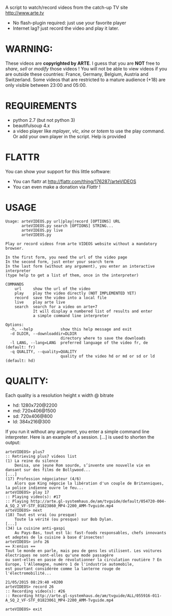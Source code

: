 A script to watch/record videos from the catch-up TV site http://www.arte.tv

- No flash-plugin required: just use your favorite player
- Internet lag? just record the video and play it later.

# WARNING:
These videos are **copyrighted by ARTE**. I guess that you are **NOT** free to *share*, *sell* or *modify* those videos !
You will not be able to view videos if you are outside these countries: France, Germany, Belgium, Austria and Switzerland.
Some videos that are restricted to a mature audience (+18) are only visible between 23:00 and 05:00.

# REQUIREMENTS

* python 2.7 (but not python 3)
* beautifulsoup 4.x
* a video player like *mplayer*, *vlc*, *xine* or *totem* to use the play command.
Or add your own player in the script. Help is provided

# FLATTR
You can show your support for this little software:
- You can flattr at http://flattr.com/thing/176287/arteVIDEOS
- You can even make a donation via *Flattr* !

# USAGE

    Usage: arteVIDEOS.py url|play|record [OPTIONS] URL
           arteVIDEOS.py search [OPTIONS] STRING...
           arteVIDEOS.py live
           arteVIDEOS.py

    Play or record videos from arte VIDEOS website without a mandatory browser.

    In the first form, you need the url of the video page
    In the second form, just enter your search term
    In the last form (without any argument), you enter an interactive interpreter
    (type help to get a list of them, once in the interpreter)

    COMMANDS
        url     show the url of the video
        play    play the video directly (NOT IMPLEMENTED YET)
        record  save the video into a local file
        live    play arte live
        search  search for a video on arte+7
                It will display a numbered list of results and enter
                a simple command line interpreter

    Options:
      -h, --help            show this help message and exit
      -d DLDIR, --downloaddir=DLDIR
                            directory where to save the downloads
      -l LANG, --lang=LANG  preferred language of the video fr, de (default: fr)
      -q QUALITY, --quality=QUALITY
                            quality of the video hd or md or sd or ld (default: hd)

# QUALITY:
Each quality is a resolution height x width @ bitrate
* hd: 1280x720@2200
* md: 720x406@1500
* sd: 720x406@800
* ld: 384x216@300

If you run it without any argument, you enter a simple command line interpreter.
Here is an example of a session. [...] is used to shorten the output:

    arteVIDEOS> plus7
    :: Retrieving plus7 videos list
    (1) La reine du silence
        Denisa, une jeune Rom sourde, s’invente une nouvelle vie en dansant sur des films de Bollywood...
    [...]
    (17) Profession négociateur (4/6)
        Alors que King négocie la libération d'un couple de Britanniques, la police indienne ouvre le feu...
    arteVIDEOS> play 17
    :: Playing video(s): #17
    :: Playing http://arte.gl-systemhaus.de/am/tvguide/default/054720-004-A_SQ_2_VF-STF_01823860_MP4-2200_AMM-Tvguide.mp4
    arteVIDEOS> next
    (18) Tout est vrai (ou presque)
        Toute la vérité (ou presque) sur Bob Dylan.
    [...]
    (34) La cuisine anti-gaspi
        Au Pays-Bas, tout est là: fast-foods responsables, chefs innovants et adeptes de la cuisine à base d'insectes!
    arteVIDEOS> info 26
    == X:enius ==
    Tout le monde en parle, mais peu de gens les utilisent. Les voitures électriques ne sont-elles qu'une mode passagère
    ou sont-elles en passe de révolutionner la circulation routière ? En Europe, l'Allemagne, numéro 1 de l'industrie automobile,
    est pourtant considérée comme la lanterne rouge de l'électromobilité...

    21/05/2015 08:29:40 +0200
    arteVIDEOS> record 26
    :: Recording video(s): #26
    :: Recording http://arte.gl-systemhaus.de/am/tvguide/ALL/055916-011-A_SQ_2_VF-STF_01823061_MP4-2200_AMM-Tvguide.mp4

    arteVIDEOS> exit

